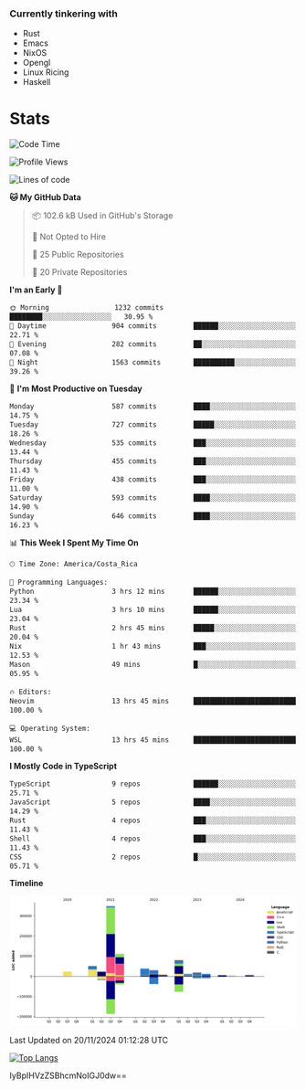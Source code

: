### Currently tinkering with
 - Rust
 - Emacs
 - NixOS
 - Opengl
 - Linux Ricing
 - Haskell

# Stats
<!--START_SECTION:waka-->
![Code Time](http://img.shields.io/badge/Code%20Time-953%20hrs%2017%20mins-blue)

![Profile Views](http://img.shields.io/badge/Profile%20Views-0-blue)

![Lines of code](https://img.shields.io/badge/From%20Hello%20World%20I%27ve%20Written-764.3%20thousand%20lines%20of%20code-blue)

**🐱 My GitHub Data** 

> 📦 102.6 kB Used in GitHub's Storage 
 > 
> 🚫 Not Opted to Hire
 > 
> 📜 25 Public Repositories 
 > 
> 🔑 20 Private Repositories 
 > 
**I'm an Early 🐤** 

```text
🌞 Morning                1232 commits        ████████░░░░░░░░░░░░░░░░░   30.95 % 
🌆 Daytime                904 commits         ██████░░░░░░░░░░░░░░░░░░░   22.71 % 
🌃 Evening                282 commits         ██░░░░░░░░░░░░░░░░░░░░░░░   07.08 % 
🌙 Night                  1563 commits        ██████████░░░░░░░░░░░░░░░   39.26 % 
```
📅 **I'm Most Productive on Tuesday** 

```text
Monday                   587 commits         ████░░░░░░░░░░░░░░░░░░░░░   14.75 % 
Tuesday                  727 commits         █████░░░░░░░░░░░░░░░░░░░░   18.26 % 
Wednesday                535 commits         ███░░░░░░░░░░░░░░░░░░░░░░   13.44 % 
Thursday                 455 commits         ███░░░░░░░░░░░░░░░░░░░░░░   11.43 % 
Friday                   438 commits         ███░░░░░░░░░░░░░░░░░░░░░░   11.00 % 
Saturday                 593 commits         ████░░░░░░░░░░░░░░░░░░░░░   14.90 % 
Sunday                   646 commits         ████░░░░░░░░░░░░░░░░░░░░░   16.23 % 
```


📊 **This Week I Spent My Time On** 

```text
🕑︎ Time Zone: America/Costa_Rica

💬 Programming Languages: 
Python                   3 hrs 12 mins       ██████░░░░░░░░░░░░░░░░░░░   23.34 % 
Lua                      3 hrs 10 mins       ██████░░░░░░░░░░░░░░░░░░░   23.04 % 
Rust                     2 hrs 45 mins       █████░░░░░░░░░░░░░░░░░░░░   20.04 % 
Nix                      1 hr 43 mins        ███░░░░░░░░░░░░░░░░░░░░░░   12.53 % 
Mason                    49 mins             █░░░░░░░░░░░░░░░░░░░░░░░░   05.95 % 

🔥 Editors: 
Neovim                   13 hrs 45 mins      █████████████████████████   100.00 % 

💻 Operating System: 
WSL                      13 hrs 45 mins      █████████████████████████   100.00 % 
```

**I Mostly Code in TypeScript** 

```text
TypeScript               9 repos             ██████░░░░░░░░░░░░░░░░░░░   25.71 % 
JavaScript               5 repos             ████░░░░░░░░░░░░░░░░░░░░░   14.29 % 
Rust                     4 repos             ███░░░░░░░░░░░░░░░░░░░░░░   11.43 % 
Shell                    4 repos             ███░░░░░░░░░░░░░░░░░░░░░░   11.43 % 
CSS                      2 repos             █░░░░░░░░░░░░░░░░░░░░░░░░   05.71 % 
```



**Timeline**

![Lines of Code chart](https://raw.githubusercontent.com/PandeCode/PandeCode/main/assets/bar_graph.png)


 Last Updated on 20/11/2024 01:12:28 UTC
<!--END_SECTION:waka-->
<!-- 
[![PandeCode's GitHub stats](https://github-readme-stats.vercel.app/api?username=PandeCode&theme=dracula&hide_border=true&show_icons=true)](https://github.com/anuraghazra/github-readme-stats)
-->
[![Top Langs](https://github-readme-stats.vercel.app/api/top-langs/?username=PandeCode&layout=compact&theme=dracula&hide_border=true)](https://github.com/anuraghazra/github-readme-stats)

IyBpIHVzZSBhcmNoIGJ0dw==
